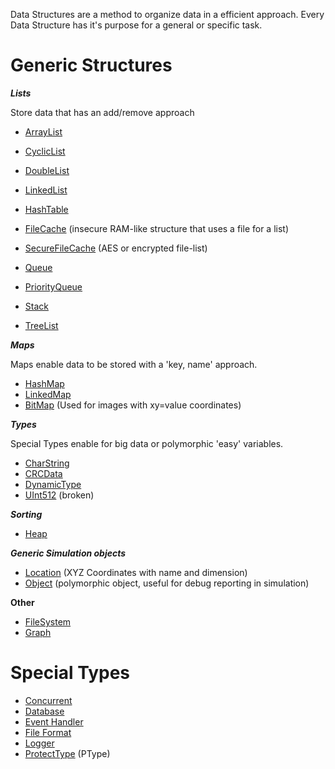 Data Structures are a method to organize data in a efficient approach. Every Data Structure has it's purpose for a general or specific task.



Generic Structures
=====

***Lists***

Store data that has an add/remove approach
* [ArrayList](arraylist.md)
* [CyclicList](cycliclist.md)
* [DoubleList](doublelist.md)
* [LinkedList](linkedlist.md)
* [HashTable](hashtable.md)

* [FileCache](filecache.md) (insecure RAM-like structure that uses a file for a list)
* [SecureFileCache](securefilecache.md) (AES or encrypted file-list)

* [Queue](queue.md)
* [PriorityQueue](priorityqueue.md)
* [Stack](stack.md)
* [TreeList](treelist.md)


***Maps***

Maps enable data to be stored with a 'key, name' approach.
* [HashMap](hashmap.md)
* [LinkedMap](hashmap.md)
* [BitMap](bitmap.md) (Used for images with xy=value coordinates)


***Types***

Special Types enable for big data or polymorphic 'easy' variables.
* [CharString](charstring.md)
* [CRCData](crcdata.md)
* [DynamicType](dynamictype.md)
* [UInt512](uint512.md) (broken)

***Sorting***

* [Heap](arraylist.md)



***Generic Simulation objects***

* [Location](location.md) (XYZ Coordinates with name and dimension)
* [Object](object.md) (polymorphic object, useful for debug reporting in simulation)

**Other**

* [FileSystem](filesystem.md)
* [Graph](graph.md)

Special Types
===

* [Concurrent](concurrent/index.md)
* [Database](database.md)
* [Event Handler](eventhandler.md)
* [File Format](fileformat/index.md)
* [Logger](logger.md)
* [ProtectType](protecttype.md) (PType)


